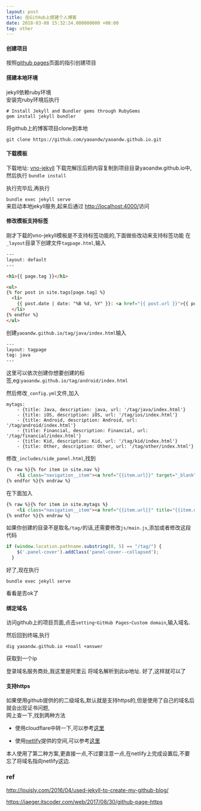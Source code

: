 ```yaml
---
layout: post
title: 在GitHub上搭建个人博客
date: 2018-03-08 15:32:24.000000000 +08:00
tag: other
---
```


#### 创建项目
按照[github pages](https://pages.github.com/)页面的指引创建项目

#### 搭建本地环境
jekyll依赖ruby环境  
安装完ruby环境后执行  

```shell
# Install Jekyll and Bundler gems through RubyGems
gem install jekyll bundler

```
将github上的博客项目clone到本地  

`git clone https://github.com/yaoandw/yaoandw.github.io.git`


#### 下载模板
下载地址: [vno-jekyll](https://github.com/onevcat/vno-jekyll)
下载完解压后把内容复制到项目目录yaoandw.github.io中,然后执行
`bundle install`

执行完毕后,再执行

`bundle exec jekyll serve`  
来启动本地jekyll服务,起来后通过
[http://localhost:4000/](http://localhost:4000/)访问
#### 修改模板支持标签
刚才下载的vno-jekyll模板是不支持标签功能的,下面做些改动来支持标签功能
在`_layout`目录下创建文件`tagpage.html`,输入  

```html
---
layout: default
---

<h1>{{ page.tag }}</h1>

<ul>
{% for post in site.tags[page.tag] %}
  <li>
    {{ post.date | date: "%B %d, %Y" }}: <a href="{{ post.url }}">{{ post.title }}</a>
  </li>
{% endfor %}
</ul>
```
创建`yaoandw.github.io/tag/java/index.html`输入

```html
---
layout: tagpage
tag: java
---
```
这里可以依次创建你想要创建的标签,eg:`yaoandw.github.io/tag/android/index.html`

然后修改`_config.yml`文件,加入  

```
mytags:
    - {title: Java, description: java, url: '/tag/java/index.html'}
    - {title: iOS, description: iOS, url: '/tag/ios/index.html'}
    - {title: Android, description: Android, url: '/tag/android/index.html'}
    - {title: Financial, description: Financial, url: '/tag/financial/index.html'}
    - {title: Kid, description: Kid, url: '/tag/kid/index.html'}
    - {title: Other, description: Other, url: '/tag/other/index.html'}
```
修改`_includes/side_panel.html`,找到

```html
{% raw %}{% for item in site.nav %}
    <li class="navigation__item"><a href="{{item.url}}" target="_blank" title="{{item.description}}">{{item.title}}</a></li>
{% endfor %}{% endraw %}             
```
在下面加入

```html
{% raw %}{% for item in site.mytags %}
    <li class="navigation__item"><a href="{{item.url}}" title="{{item.description}}">{{item.title}}</a></li>
{% endfor %}{% endraw %}
```
如果你创建的目录不是取名`/tag/`的话,还需要修改`js/main.js`,添加或者修改这段代码

```javascript
if (window.location.pathname.substring(0, 5) == "/tag/") {
    $('.panel-cover').addClass('panel-cover--collapsed');
  }
```
好了,现在执行

`bundle exec jekyll serve` 

看看是否ok了

#### 绑定域名

访问github上的项目页面,点击`setting`-`GitHub Pages`-`Custom domain`,输入域名.

然后回到终端,执行  
```shell
dig yaoandw.github.io +noall +answer
```
获取到一个ip

登录域名服务商处,我这里是阿里云
将域名解析到此ip地址.
好了,这样就可以了
#### 支持https
如果使用github提供的的二级域名,默认就是支持https的,但是使用了自己的域名后就会出现证书问题,  
网上查一下,找到两种方法  

* 使用cloudflare中转一下,可以参考[这里](https://www.jonathan-petitcolas.com/2017/01/13/using-https-with-custom-domain-name-on-github-pages.html)

* 使用[netlify](https://www.netlify.com/)提供的空间,可以参考[这里](https://jaeger.itscoder.com/web/2017/08/30/github-page-https)

本人使用了第二种方案,更直接一点,不过要注意一点,在netlify上完成设置后,不要忘了将域名指向netlify这边.

### ref

<http://louisly.com/2016/04/used-jekyll-to-create-my-github-blog/>

<https://jaeger.itscoder.com/web/2017/08/30/github-page-https>